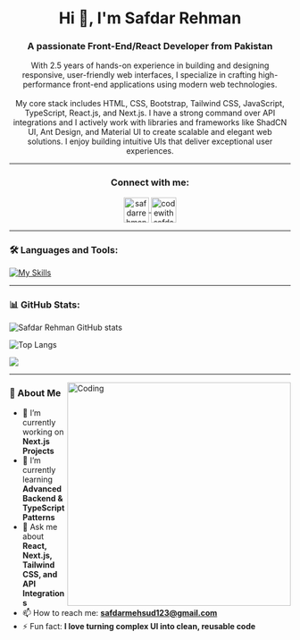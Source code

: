 <h1 align="center">Hi 👋, I'm Safdar Rehman</h1>
<h3 align="center">A passionate Front-End/React Developer from Pakistan</h3>

<p align="center">
With 2.5 years of hands-on experience in building and designing responsive, user-friendly web interfaces, I specialize in crafting high-performance front-end applications using modern web technologies. <br><br>
My core stack includes HTML, CSS, Bootstrap, Tailwind CSS, JavaScript, TypeScript, React.js, and Next.js. I have a strong command over API integrations and I actively work with libraries and frameworks like ShadCN UI, Ant Design, and Material UI to create scalable and elegant web solutions. I enjoy building intuitive UIs that deliver exceptional user experiences.
</p>

---

<h3 align="center">Connect with me:</h3>
<p align="center">
  <a href="https://www.linkedin.com/in/safdar-rehman-910440247/?trk=opento_sprofile_goalscard" target="blank">
    <img align="center" src="https://upload.wikimedia.org/wikipedia/commons/c/ca/LinkedIn_logo_initials.png" alt="safdarrehman1" height="45" width="45" />
  </a>
  <a href="https://www.instagram.com/codewithsafdar/" target="blank">
    <img align="center" src="https://raw.githubusercontent.com/rahuldkjain/github-profile-readme-generator/master/src/images/icons/Social/instagram.svg" alt="codewithsafdar" height="45" width="45" />
  </a>
</p>

---

### 🛠️ Languages and Tools:
[![My Skills](https://skillicons.dev/icons?i=html,css,bootstrap,tailwind,js,ts,react,nextjs)](https://skillicons.dev)

---

### 📊 GitHub Stats:
![Safdar Rehman GitHub stats](https://github-readme-stats.vercel.app/api?username=safdarrehman1&show_icons=true&theme=dark)

![Top Langs](https://github-readme-stats.vercel.app/api/top-langs/?username=safdarrehman1&theme=dark)

<a href="https://git.io/streak-stats">
  <img src="https://streak-stats.demolab.com?user=safdarrehman1"/>
</a>

---

<img align="right" alt="Coding" width="400" src="https://user-images.githubusercontent.com/74038190/229223263-cf2e4b07-2615-4f87-9c38-e37600f8381a.gif">

### 🚀 About Me

- 🔭 I’m currently working on **Next.js Projects**
- 🌱 I’m currently learning **Advanced Backend & TypeScript Patterns**
- 💬 Ask me about **React, Next.js, Tailwind CSS, and API Integrations**
- 📫 How to reach me: **safdarmehsud123@gmail.com**
- ⚡ Fun fact: **I love turning complex UI into clean, reusable code**
